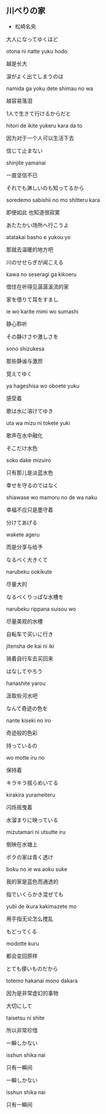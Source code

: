 ## 川べりの家

- 松崎名央

大人になってゆくほど

otona ni natte yuku hodo

越是长大

涙がよく出てしまうのは

namida ga yoku dete shimau no wa

越容易落泪

1人で生きて行けるからだと

hitori de ikite yukeru kara da to 

因为对于一个人可以生活下去

信じて止まない

shinjite yamanai

一直坚信不已

それでも淋しいのも知ってるから

soredemo sabishii no mo shitteru kara

即便如此 也知道很寂寞

あたたかい场所へ行こうよ

atatakai basho e yukou yo

那就去温暖的地方吧

川のせせらぎが闻こえる

kawa no seseragi ga kikoeru 

借住在听得见潺潺溪流的家

家を借りて耳をすまし

ie wo karite mimi wo sumashi

静心聆听

その静けさや激しさを

sono shizukesa 

那些静谧与激昂

覚えてゆく

ya hageshisa wo oboete yuku

感受着

歌は水に溶けてゆき

uta wa mizu ni tokete yuki 

歌声在水中融化

そこだけ水色

soko dake mizuiro

只有那儿是淡蓝水色

幸せを守るのではなく

shiawase wo mamoru no de wa naku 

幸福不应只是墨守着

分けてあげる

wakete ageru

而是分享与给予

なるべく大きくて

narubeku ookikute 

尽量大的

なるべくりっぱな水槽を

narubeku rippana suisou wo

尽量美观的水槽

自転车で买いに行き

jitensha de kai ni iki

骑着自行车去买回来

はなしてやろう

 hanashite yarou

汲取些河水吧

なんて奇迹の色を

nante kiseki no iro 

奇迹般的色彩

持っているの

wo motte iru no

保持着

キラキラ揺らめいてる

kirakira yurameiteru

闪烁摇曳着

水溜まりに映っている

mizutamari ni utsutte iru

倒映在水塘上

ボクの家は青く透け

boku no ie wa aoku suke

我的家是蓝色而通透的

指でいくらかき混ぜても

yubi de ikura kakimazete mo 

用手指无论怎么搅乱

もどってくる

modotte kuru

都会变回原样

とても儚いものだから

totemo hakanai mono dakara 

因为是非常虚幻的事物

大切にして

taisetsu ni shite

所以非常珍惜

一瞬しかない

isshun shika nai

只有一瞬间

一瞬しかない

isshun shika nai

只有一瞬间
